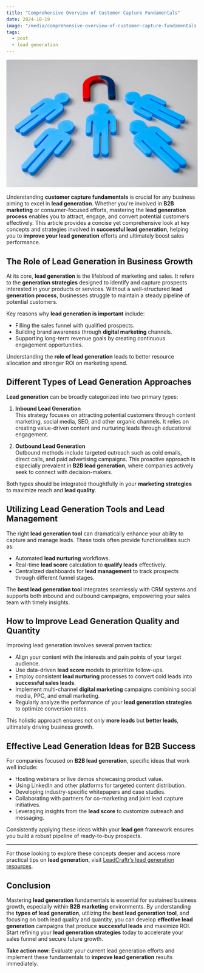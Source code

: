 ```yaml
---
title: "Comprehensive Overview of Customer Capture Fundamentals"
date: 2024-10-19
image: "/media/comprehensive-overview-of-customer-capture-fundamentals.webp"
tags:
  - post
  - lead generation
---
```


![Comprehensive Overview of Customer Capture Fundamentals](/media/comprehensive-overview-of-customer-capture-fundamentals.webp)

Understanding **customer capture fundamentals** is crucial for any business aiming to excel in **lead generation**. Whether you're involved in **B2B marketing** or consumer-focused efforts, mastering the **lead generation process** enables you to attract, engage, and convert potential customers effectively. This article provides a concise yet comprehensive look at key concepts and strategies involved in **successful lead generation**, helping you to **improve your lead generation** efforts and ultimately boost sales performance.

## The Role of Lead Generation in Business Growth

At its core, **lead generation** is the lifeblood of marketing and sales. It refers to the **generation strategies** designed to identify and capture prospects interested in your products or services. Without a well-structured **lead generation process**, businesses struggle to maintain a steady pipeline of potential customers.

Key reasons why **lead generation is important** include:

- Filling the sales funnel with qualified prospects.
- Building brand awareness through **digital marketing** channels.
- Supporting long-term revenue goals by creating continuous engagement opportunities.

Understanding the **role of lead generation** leads to better resource allocation and stronger ROI on marketing spend.

## Different Types of Lead Generation Approaches

**Lead generation** can be broadly categorized into two primary types:

1. **Inbound Lead Generation**  
   This strategy focuses on attracting potential customers through content marketing, social media, SEO, and other organic channels. It relies on creating value-driven content and nurturing leads through educational engagement.

2. **Outbound Lead Generation**  
   Outbound methods include targeted outreach such as cold emails, direct calls, and paid advertising campaigns. This proactive approach is especially prevalent in **B2B lead generation**, where companies actively seek to connect with decision-makers.

Both types should be integrated thoughtfully in your **marketing strategies** to maximize reach and **lead quality**.

## Utilizing Lead Generation Tools and Lead Management

The right **lead generation tool** can dramatically enhance your ability to capture and manage leads. These tools often provide functionalities such as:

- Automated **lead nurturing** workflows.
- Real-time **lead score** calculation to **qualify leads** effectively.
- Centralized dashboards for **lead management** to track prospects through different funnel stages.

The **best lead generation tool** integrates seamlessly with CRM systems and supports both inbound and outbound campaigns, empowering your sales team with timely insights.

## How to Improve Lead Generation Quality and Quantity

Improving lead generation involves several proven tactics:

- Align your content with the interests and pain points of your target audience.
- Use data-driven **lead score** models to prioritize follow-ups.
- Employ consistent **lead nurturing** processes to convert cold leads into **successful sales leads**.
- Implement multi-channel **digital marketing** campaigns combining social media, PPC, and email marketing.
- Regularly analyze the performance of your **lead generation strategies** to optimize conversion rates.

This holistic approach ensures not only **more leads** but **better leads**, ultimately driving business growth.

## Effective Lead Generation Ideas for B2B Success

For companies focused on **B2B lead generation**, specific ideas that work well include:

- Hosting webinars or live demos showcasing product value.
- Using LinkedIn and other platforms for targeted content distribution.
- Developing industry-specific whitepapers and case studies.
- Collaborating with partners for co-marketing and joint lead capture initiatives.
- Leveraging insights from the **lead score** to customize outreach and messaging.

Consistently applying these ideas within your **lead gen** framework ensures you build a robust pipeline of ready-to-buy prospects.

---

For those looking to explore these concepts deeper and access more practical tips on **lead generation**, visit [LeadCraftr’s lead generation resources](https://leadcraftr.com/posts/lead-generation/).

## Conclusion

Mastering **lead generation** fundamentals is essential for sustained business growth, especially within **B2B marketing** environments. By understanding the **types of lead generation**, utilizing the **best lead generation tool**, and focusing on both lead quality and quantity, you can develop **effective lead generation** campaigns that produce **successful leads** and maximize ROI. Start refining your **lead generation strategies** today to accelerate your sales funnel and secure future growth.

**Take action now**: Evaluate your current lead generation efforts and implement these fundamentals to **improve lead generation** results immediately.
